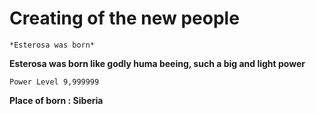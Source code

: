 # Creating of the new people

```
*Esterosa was born*
``````


**Esterosa was born like godly huma beeing, such a big and light power**

``````
Power Level 9,999999
``````

**Place of born : Siberia**